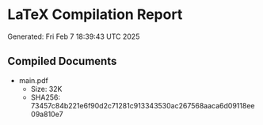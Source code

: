 # LaTeX Compilation Report
Generated: Fri Feb  7 18:39:43 UTC 2025
## Compiled Documents
- main.pdf
  - Size: 32K
  - SHA256: 73457c84b221e6f90d2c71281c913343530ac267568aaca6d09118ee09a810e7
